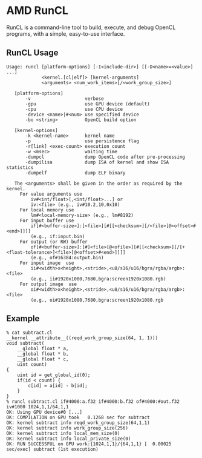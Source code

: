 # AMD RunCL
RunCL is a command-line tool to build, execute, and debug OpenCL programs, with a simple, easy-to-use interface.

## RunCL Usage

    Usage: runcl [platform-options] [-I<include-dir>] [[-D<name>=<value>] ...]
                 <kernel.[cl|elf]> [kernel-arguments] 
                 <arguments> <num_work_items>[/<work_group_size>]
    
       [platform-options]
           -v                    verbose
           -gpu                  use GPU device (default)
           -cpu                  use CPU device
           -device <name>|#<num> use specified device
           -bo <string>          OpenCL build option
    
       [kernel-options]
           -k <kernel-name>      kernel name
           -p                    use persistence flag
           -r[link] <exec-count> execution count
           -w <msec>             waiting time
           -dumpcl               dump OpenCL code after pre-processing
           -dumpilisa            dump ISA of kernel and show ISA statistics
           -dumpelf              dump ELF binary
    
       The <arguments> shall be given in the order as required by the kernel.
         For value arguments use   
             iv#<int/float>[,<int/float>...] or 
             iv:<file> (e.g., iv#10.2,10,0x10)
         For local memory use      
             lm#<local-memory-size> (e.g., lm#8192)
         For input buffer use      
             if[#<buffer-size>]:[<file>][#[[<checksum>][/<file>[@<offset>#<end>]]]]
             (e.g., if:input.bin)
         For output (or RW) buffer 
             of[#<buffer-size>]:[#]<file>[@<ofile>][#[[<checksum>][/[+<float-tolerance>]<file>[@<offset>#<end>]]]] 
             (e.g., of#16384:output.bin)
         For input image  use      
             ii#<width>x<height>,<stride>,<u8/s16/u16/bgra/rgba/argb>:<file> 
             (e.g., ii#1920x1080,7680,bgra:screen1920x1080.rgb)
         For output image  use     
             oi#<width>x<height>,<stride>,<u8/s16/u16/bgra/rgba/argb>:<file> 
             (e.g., oi#1920x1080,7680,bgra:screen1920x1080.rgb

## Example

    % cat subtract.cl
    __kernel __attribute__((reqd_work_group_size(64, 1, 1)))
    void subtract(
        __global float * a, 
        __global float * b, 
        __global float * c, 
        uint count)
    {
        uint id = get_global_id(0);
        if(id < count) {
            c[id] = a[id] - b[id];
        }
    }
    % runcl subtract.cl if#4000:a.f32 if#4000:b.f32 of#4000:#out.f32 iv#1000 1024,1,1/64,1,1
    OK: Using GPU device#0 [...]
    OK: COMPILATION on GPU took   0.1268 sec for subtract
    OK: kernel subtract info reqd_work_group_size(64,1,1)
    OK: kernel subtract info work_group_size(256)
    OK: kernel subtract info local_mem_size(0)
    OK: kernel subtract info local_private_size(0)
    OK: RUN SUCCESSFUL on GPU work:{1024,1,1}/{64,1,1} [  0.00025 sec/exec] subtract (1st execution)
